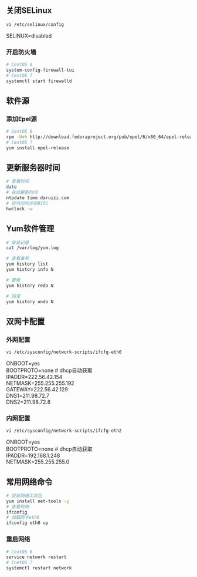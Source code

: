 ## 关闭SELinux
``` bash
vi /etc/selinux/config
```
SELINUX=disabled

### 开启防火墙
``` bash
# CentOS 6
system-config-firewall-tui
# CentOS 7
systemctl start firewalld
```

## 软件源
### 添加Epel源
``` bash
# CentOS 6
rpm -Uvh http://download.fedoraproject.org/pub/epel/6/x86_64/epel-release-6-8.noarch.rpm
# CentOS 7
yum install epel-release
```

## 更新服务器时间
``` bash
# 查看时间
date
# 在线更新时间
ntpdate time.daruizi.com
# 将时间同步到BIOS
hwclock -w
```

## Yum软件管理
``` bash
# 安装记录
cat /var/log/yum.log

# 查看事务
yum history list
yum history info N

# 重做
yum history redo N

# 回滚
yum history undo N
```

## 双网卡配置
### 外网配置
``` bash
vi /etc/sysconfig/network-scripts/ifcfg-eth0
```
ONBOOT=yes<br>
BOOTPROTO=none # dhcp自动获取<br>
IPADDR=222.56.42.154<br>
NETMASK=255.255.255.192<br>
GATEWAY=222.56.42.129<br>
DNS1=211.98.72.7<br>
DNS2=211.98.72.8<br>

### 内网配置
``` bash
vi /etc/sysconfig/network-scripts/ifcfg-eth2
```
ONBOOT=yes<br>
BOOTPROTO=none # dhcp自动获取<br>
IPADDR=192.168.1.248<br>
NETMASK=255.255.255.0<br>

## 常用网络命令
``` bash
# 安装网络工具包
yum install net-tools -y
# 查看网络
ifconfig
# 加载网卡eth0
ifconfig eth0 up
```

### 重启网络
``` bash
# CentOS 6
service network restart
# CnetOS 7
systemctl restart network
```
